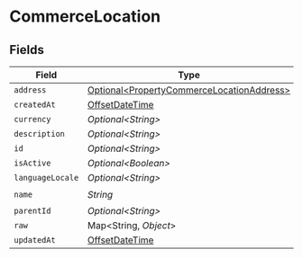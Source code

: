 # CommerceLocation


## Fields

| Field                                                                                                | Type                                                                                                 | Required                                                                                             | Description                                                                                          |
| ---------------------------------------------------------------------------------------------------- | ---------------------------------------------------------------------------------------------------- | ---------------------------------------------------------------------------------------------------- | ---------------------------------------------------------------------------------------------------- |
| `address`                                                                                            | [Optional\<PropertyCommerceLocationAddress>](../../models/shared/PropertyCommerceLocationAddress.md) | :heavy_minus_sign:                                                                                   | N/A                                                                                                  |
| `createdAt`                                                                                          | [OffsetDateTime](https://docs.oracle.com/javase/8/docs/api/java/time/OffsetDateTime.html)            | :heavy_minus_sign:                                                                                   | N/A                                                                                                  |
| `currency`                                                                                           | *Optional\<String>*                                                                                  | :heavy_minus_sign:                                                                                   | N/A                                                                                                  |
| `description`                                                                                        | *Optional\<String>*                                                                                  | :heavy_minus_sign:                                                                                   | N/A                                                                                                  |
| `id`                                                                                                 | *Optional\<String>*                                                                                  | :heavy_minus_sign:                                                                                   | N/A                                                                                                  |
| `isActive`                                                                                           | *Optional\<Boolean>*                                                                                 | :heavy_minus_sign:                                                                                   | N/A                                                                                                  |
| `languageLocale`                                                                                     | *Optional\<String>*                                                                                  | :heavy_minus_sign:                                                                                   | N/A                                                                                                  |
| `name`                                                                                               | *String*                                                                                             | :heavy_check_mark:                                                                                   | N/A                                                                                                  |
| `parentId`                                                                                           | *Optional\<String>*                                                                                  | :heavy_minus_sign:                                                                                   | N/A                                                                                                  |
| `raw`                                                                                                | Map\<String, *Object*>                                                                               | :heavy_minus_sign:                                                                                   | N/A                                                                                                  |
| `updatedAt`                                                                                          | [OffsetDateTime](https://docs.oracle.com/javase/8/docs/api/java/time/OffsetDateTime.html)            | :heavy_minus_sign:                                                                                   | N/A                                                                                                  |